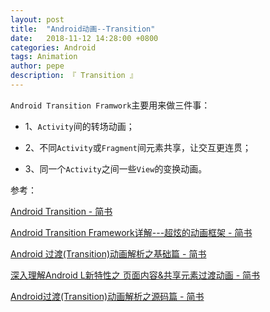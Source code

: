 ```yaml
---
layout: post
title:  "Android动画--Transition"
date:   2018-11-12 14:28:00 +0800
categories: Android
tags: Animation
author: pepe
description: 『 Transition 』
---
```


`Android Transition Framwork`主要用来做三件事：

* 1、`Activity`间的转场动画；

* 2、不同`Activity`或`Fragment`间元素共享，让交互更连贯；

* 3、同一个`Activity`之间一些`View`的变换动画。



参考：

[Android Transition - 简书](https://www.jianshu.com/p/0af52be90ae6)

[Android Transition Framework详解---超炫的动画框架 - 简书](https://www.jianshu.com/p/e497123652b5)

[Android 过渡(Transition)动画解析之基础篇 - 简书](https://www.jianshu.com/p/b72718bade45)

[深入理解Android L新特性之 页面内容&共享元素过渡动画 - 简书](https://www.jianshu.com/p/50f62d9e60e1)

[Android过渡(Transition)动画解析之源码篇 - 简书](https://www.jianshu.com/p/692284dc3646)












